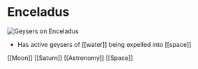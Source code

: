 # Enceladus

![Geysers on Enceladus](/assets/second-brain/2020-11-30-12-53-24.png)

- Has active geysers of [[water]] being expelled into [[space]]

[[Moon]] [[Saturn]] [[Astronomy]] [[Space]]

